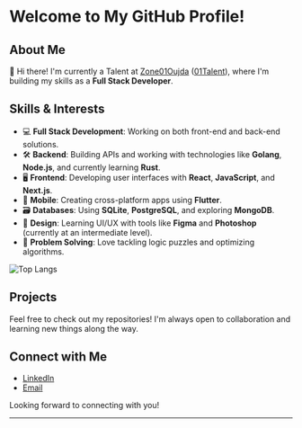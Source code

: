 # Welcome to My GitHub Profile! 

## About Me

👋 Hi there! I'm currently a Talent at [Zone01Oujda](https://zone01oujda.ma/)  ([01Talent](https://01talent.com/)),  where I'm building my skills as a **Full Stack Developer**.

## Skills & Interests

- 💻 **Full Stack Development**: Working on both front-end and back-end solutions.
- 🛠️ **Backend**: Building APIs and working with technologies like **Golang**, **Node.js**, and currently learning **Rust**.
- 🖥️ **Frontend**: Developing user interfaces with **React**, **JavaScript**, and **Next.js**.
- 📱 **Mobile**: Creating cross-platform apps using **Flutter**.
- 🗃️ **Databases**: Using **SQLite**, **PostgreSQL**, and exploring **MongoDB**.
- 🎨 **Design**: Learning UI/UX with tools like **Figma** and **Photoshop** (currently at an intermediate level).
- 🧩 **Problem Solving**: Love tackling logic puzzles and optimizing algorithms.

![Top Langs](https://github-readme-stats.vercel.app/api/top-langs/?username=e-aub&langs_count=10&layout=donut)

## Projects

Feel free to check out my repositories! I'm always open to collaboration and learning new things along the way.

## Connect with Me

- [LinkedIn](https://www.linkedin.com/in/eaub/) 
- [Email](mailto:eaub@proton.me)

Looking forward to connecting with you!

---

